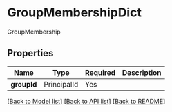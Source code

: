 # GroupMembershipDict

GroupMembership

## Properties
| Name | Type | Required | Description |
| ------------ | ------------- | ------------- | ------------- |
**groupId** | PrincipalId | Yes |  |


[[Back to Model list]](../../../README.md#models-v2-link) [[Back to API list]](../../../README.md#apis-v2-link) [[Back to README]](../../../README.md)
